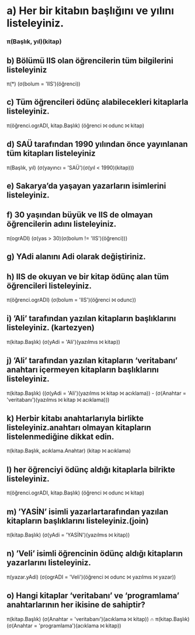 # a) Her bir kitabın başlığını ve yılını listeleyiniz.

   ### π(Başlık, yıl)(kitap)

## b) Bölümü IIS olan öğrencilerin tüm bilgilerini listeleyiniz

   π(*) (σ(bolum = 'IIS')(öğrenci))

## c) Tüm öğrencileri ödünç alabilecekleri kitaplarla listeleyiniz.

   π(öğrenci.ogrADI, kitap.Başlık) (öğrenci ⨝ odunc ⨝ kitap)

## d) SAÜ tarafından 1990 yılından önce yayınlanan tüm kitapları listeleyiniz

   π(Başlık, yıl) (σ(yayıncı = 'SAÜ')(σ(yıl < 1990)(kitap)))

## e) Sakarya’da yaşayan yazarların isimlerini listeleyiniz.

## f) 30 yaşından büyük ve IIS de olmayan öğrencilerin adını listeleyiniz.

   π(ogrADI) (σ(yas > 30)(σ(bolum != 'IIS')(öğrenci)))

## g) YAdi alanını Adi olarak değiştiriniz.

## h) IIS de okuyan ve bir kitap ödünç alan tüm öğrencileri listeleyiniz.

   π(öğrenci.ogrADI) (σ(bolum = 'IIS')(öğrenci ⨝ odunc))

## i) ’Ali’ tarafından yazılan kitapların başlıklarını listeleyiniz. (kartezyen)

   π(kitap.Başlık) (σ(yAdi = 'Ali')(yazılmıs ⨝ kitap))

## j) ’Ali’ tarafından yazılan kitapların ‘veritabanı’ anahtarı içermeyen kitapların başlıklarını listeleyiniz.

   π(kitap.Başlık) ((σ(yAdi = 'Ali')(yazılmıs ⨝ kitap ⨝ acıklama)) - (σ(Anahtar = 'veritabanı')(yazılmıs ⨝ kitap ⨝ acıklama)))

## k) Herbir kitabı anahtarlarıyla birlikte listeleyiniz.anahtarı olmayan kitapların listelenmediğine dikkat edin.

   π(kitap.Başlık, acıklama.Anahtar) (kitap ⨝ acıklama)

## l) her öğrenciyi ödünç aldığı kitaplarla bilrikte listeleyiniz.

   π(öğrenci.ogrADI, kitap.Başlık) (öğrenci ⨝ odunc ⨝ kitap)

## m) ’YASİN’ isimli yazarlartarafından yazılan kitapların başlıklarını listeleyiniz.(join)

   π(kitap.Başlık) (σ(yAdi = 'YASİN')(yazılmıs ⨝ kitap))

## n) ’Veli’ isimli öğrencinin ödünç aldığı kitapların yazarlarını listeleyiniz.

   π(yazar.yAdi) (σ(ogrADI = 'Veli')(öğrenci ⨝ odunc ⨝ yazılmıs ⨝ yazar))

## o) Hangi kitaplar ‘veritabanı’ ve ‘programlama’ anahtarlarının her ikisine de sahiptir?

   π(kitap.Başlık) (σ(Anahtar = 'veritabanı')(acıklama ⨝ kitap)) ∩ π(kitap.Başlık) (σ(Anahtar = 'programlama')(acıklama ⨝ kitap))


